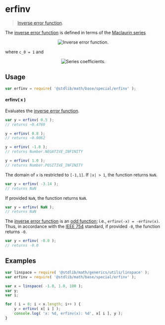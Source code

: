 # erfinv

> [Inverse error function][inverse-error-function].

<section class="intro">

The [inverse error function][inverse-error-function] is defined in terms of the [Maclaurin series][maclaurin-series]

<!-- <equation class="equation" label="eq:inverse_error_function" align="center" raw="\operatorname{erf}^{-1}(z)=\sum_{k=0}^\infty\frac{c_k}{2k+1}\left (\frac{\sqrt{\pi}}{2}z\right )^{2k+1}" alt="Inverse error function."> -->

<div class="equation" align="center" data-raw-text="\operatorname{erf}^{-1}(z)=\sum_{k=0}^\infty\frac{c_k}{2k+1}\left (\frac{\sqrt{\pi}}{2}z\right )^{2k+1}" data-equation="eq:inverse_error_function">
    <img src="https://cdn.rawgit.com/stdlib-js/stdlib/5c7a5fd90cc5e2a6b3277c27e5be48b1db7edcf9/docs/img/eqn1.svg" alt="Inverse error function.">
    <br>
</div>

<!-- </equation> -->

where `c_0 = 1` and 

<!-- <equation class="equation" label="eq:inverse_error_function_series_coefficients" align="center" raw="c_k=\sum_{m=0}^{k-1}\frac{c_m c_{k-1-m}}{(m+1)(2m+1)} = \left\{1,1,\frac{7}{6},\frac{127}{90},\frac{4369}{2520},\frac{34807}{16200},\ldots\right\}" alt="Series coefficients."> -->

<div class="equation" align="center" data-raw-text="c_k=\sum_{m=0}^{k-1}\frac{c_m c_{k-1-m}}{(m+1)(2m+1)} = \left\{1,1,\frac{7}{6},\frac{127}{90},\frac{4369}{2520},\frac{34807}{16200},\ldots\right\}" data-equation="eq:inverse_error_function_series_coefficients">
    <img src="https://cdn.rawgit.com/stdlib-js/stdlib/5c7a5fd90cc5e2a6b3277c27e5be48b1db7edcf9/docs/img/eqn2.svg" alt="Series coefficients.">
    <br>
</div>

<!-- </equation> -->

</section>

<!-- /.intro -->


<section class="usage">

## Usage

``` javascript
var erfinv = require( '@stdlib/math/base/special/erfinv' );
```

#### erfinv( x )

Evaluates the [inverse error function][inverse-error-function].

``` javascript
var y = erfinv( 0.5 );
// returns ~0.4769

y = erfinv( 0.8 );
// returns ~0.9062

y = erfinv( -1.0 );
// returns Number.NEGATIVE_INFINITY

y = erfinv( 1.0 );
// returns Number.POSITIVE_INFINITY
```

The domain of `x` is restricted to `[-1,1]`. If `|x| > 1`, the function returns `NaN`.

``` javascript
var y = erfinv( -3.14 );
// returns NaN
```

If provided `NaN`, the function returns `NaN`.

``` javascript
var y = erfinv( NaN );
// returns NaN
```

The [inverse error function][inverse-error-function] is an [odd function][odd-function]; i.e., `erfinv(-x) = -erfinv(x)`. Thus, in accordance with the [IEEE 754][ieee754] standard, if provided `-0`, the function returns `-0`.

``` javascript
var y = erfinv( -0.0 );
// returns -0.0
```

</section>

<!-- /.usage -->


<section class="examples">

## Examples

``` javascript
var linspace = require( '@stdlib/math/generics/utils/linspace' );
var erfinv = require( '@stdlib/math/base/special/erfinv' );

var x = linspace( -1.0, 1.0, 100 );
var y;
var i;

for ( i = 0; i < x.length; i++ ) {
    y = erfinv( x[ i ] );
    console.log( 'x: %d, erfinv(x): %d', x[ i ], y );
}
```

</section>

<!-- /.examples -->


<section class="links">

[inverse-error-function]: https://en.wikipedia.org/wiki/Error_function#Inverse_functions
[maclaurin-series]: http://mathworld.wolfram.com/MaclaurinSeries.html
[odd-function]: https://en.wikipedia.org/wiki/Even_and_odd_functions
[ieee754]: https://en.wikipedia.org/wiki/IEEE_754-1985

</section>

<!-- /.links -->
